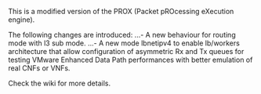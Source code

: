 This is a modified version of the PROX (Packet pROcessing eXecution engine).

The following changes are introduced:
...- A new behaviour for routing mode with l3 sub mode.
...- A new mode lbnetipv4 to enable lb/workers architecture that allow configuration of asymmetric Rx and Tx queues for testing VMware Enhanced Data Path performances with better emulation of real CNFs or VNFs.

Check the wiki for more details.

